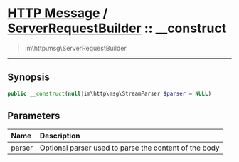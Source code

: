 # [HTTP Message](http.md) / [ServerRequestBuilder](http-ServerRequestBuilder.md) :: __construct
 > im\http\msg\ServerRequestBuilder
____

## Synopsis
```php
public __construct(null|im\http\msg\StreamParser $parser = NULL)
```

## Parameters
| Name | Description |
| :--- | :---------- |
| parser | Optional parser used to parse the content of the body |

